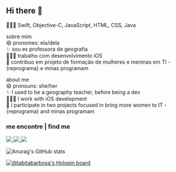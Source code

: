 ##                                                                Hi there 👋

👩🏽‍💻 Swift, Objective-C, JavaScript, HTML, CSS, Java

sobre mim<br />
😄 pronomes: ela/dela <br />
✨ sou ex professora de geografia<br />
👩🏽‍💻 trabalho com desenvolvimento iOS <br />
🔭 contribuo em projeto de formação de mulheres e meninas em TI - {reprograma} e minas programam<br />

about me<br />
😄 pronouns: she/her<br />
✨ I used to be a geography teacher, before being a dev<br />
👩🏽‍💻 I work with iOS development<br />
🔭 I participate in two projects focused in bring more women to IT - {reprograma} and minas programam<br />

### me encontre | find me

<span align="left">
<a href="https://linkedin.com/in/tabita-barbosa" rel="nofollow" target="_blank">
<img src="https://img.shields.io/badge/LinkedIn-0077B5?style=for-the-badge&logo=linkedin&logoColor=white">
</a>
<a href="mailto:tabita.barbosa8@gmail.com" target="_blank">
<img src="https://img.shields.io/badge/Gmail-D14836?style=for-the-badge&logo=gmail&logoColor=white">
</a>
<a href="https://www.behance.net/tabitabarbosa" target="_blank">
<img src="https://img.shields.io/badge/-Behance-blue?style=for-the-badge&logo=behance&logoColor=white">
</a>
</span>

![Anurag's GitHub stats](https://github-readme-stats.vercel.app/api?username=tabita-barbosa&show_icons=true&theme=dracula&show_icons=true&count_private=true&hide_title=true)

<!-- [![Top Langs](https://github-readme-stats.vercel.app/api/top-langs/?username=tabita-barbosa&layout=compact)](https://github.com/tabita-barbosa/github-readme-stats) -->

[![@tabitabarbosa's Holopin board](https://holopin.me/tabitabarbosa)](https://holopin.io/@tabitabarbosa)
